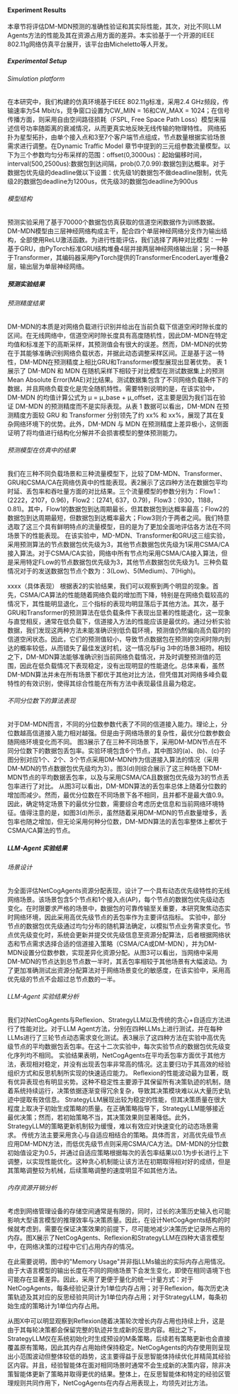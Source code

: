 #### Experiment Results
本章节将评估DM-MDN预测的准确性验证和其实际性能，其次，对比不同LLM Agents方法的性能及其在资源占用方面的差异。本实验基于一个开源的IEEE 802.11g网络仿真平台展开，该平台由Micheletto等人开发。

##### Experimental Setup
###### Simulation platform
在本研究中，我们构建的仿真环境基于IEEE 802.11g标准，采用2.4 GHz频段，传输速率为54 Mbit/s，竞争窗口设置为CW_MIN = 16和CW_MAX = 1024；在信号传播方面，则采用自由空间路径损耗（FSPL, Free Space Path Loss）模型来描述信号功率随距离的衰减情况，从而更真实地反映无线传输的物理特性。
网络拓扑为星型拓扑，由单个接入点和3至7个客户端节点组成，节点数量根据实验场景需求进行调整。在Dynamic Traffic Model 章节中提到的三元组参数流量模型。以下为三个参数均匀分布采样的范围：offset(0,3000us)：起始偏移时间，interval(500,2500us):数据包到达间隔，prob(0.7,0.99):数据包到达概率。对于数据包优先级的deadline做以下设置：优先级1的数据包不做deadline限制，优先级2的数据包deadline为1200us，优先级3的数据包deadline为900us
###### 模型结构
预测实验采用了基于70000个数据包仿真获取的信道空闲数据作为训练数据。DM-MDN模型由三层神经网络构成主干，配合四个单层神经网络分支作为输出结构，全部使用ReLU激活函数。为进行性能评估，我们选择了两种对比模型：一种基于GRU，由PyTorch标准GRU结构堆叠4层并接两层神经网络输出层；另一种基于Transformer，其编码器采用PyTorch提供的TransformerEncoderLayer堆叠2层，输出层为单层神经网络。


##### 预测实验结果
###### 预测精度结果
DM-MDN的本质是对网络负载进行识别并给出在当前负载下信道空闲时隙长度的区间。在无线网络中，信道空闲时隙长度具有高度随机性，因此DM-MDN在特定均值和标准差下的高斯采样，其预测值会有很大的误差。然而，DM-MDN的优势在于其能够准确识别网络负载状态，并据此动态调整采样区间。正是基于这一特性，DM-MDN在预测精度上相比GRU和Transformer模型展现出显著优势。
表 1 展示了 DM-MDN 和 MDN 在随机采样下相较于对比模型在测试数据集上的预测Mean Absolute Error(MAE)对比结果。测试数据集包含了不同网络负载条件下的数据，并且网络负载变化是完全随机特性。需要特别说明的是，在该实验中，DM-MDN 的均值计算公式为 μ = μ_base + μ_offset，这主要是因为我们旨在验证 DM-MDN 的预测精度而不是实际表现。从表 1 数据可以看出，DM-MDN 在预测精度方面较 GRU 和 Transformer 分别领先了约 xx% 和 xx%，展现了其在复杂网络环境下的优势。此外，DM-MDN 与 MDN 在预测精度上差异极小，这侧面证明了将均值进行结构化分解并不会损害模型的整体预测能力。

###### 预测模型在仿真中的结果
我们在三种不同负载场景和三种流量模型下，比较了DM-MDN、Transformer、GRU和CSMA/CA在网络仿真中的性能表现。表2展示了这四种方法在数据包平均时延、丢包率和吞吐量方面的对比结果。三个流量模型的参数分别为：Flow1：(2222，2107，0.96)，Flow2：(2741, 637，0.79)，Flow3：(930，1188，0.81)。其中，Flow1的数据包到达周期最长，但其数据包到达概率最高；Flow2的数据包到达周期最短，但数据包到达概率最大；Flow3则介于两者之间。我们特意选取了这三个具有鲜明特点的流量模型，目的是为了更加全面地评估各方法在不同场景下的性能表现。
在该实验中，MD-MDN、Transformer和GRU这三组实验，采用预测算法的节点数据包优先级为3，其他节点数据包优先级为1采用CSMA/CA接入算法。对于CSMA/CA实验，网络中所有节点均采用CSMA/CA接入算法，但是采用特定FLow的节点数据包优先级为3，其他节点数据包优先级为1。三种负载情况对于的发送数据包节点个数为：3(Low)、5(Medium)、7(High)。

xxxx（具体表现）
根据表2的实验结果，我们可以观察到两个明显的现象。首先，CSMA/CA算法的性能随着网络负载的增加而下降，特别是在网络负载较高的情况下，其性能明显退化，三个指标的表现均明显落后于其他方法。其次，基于GRU和Transformer的预测算法在低负载条件下表现出显著的性能退化，这一现象与直觉相反，通常在低负载下，信道接入方法的性能应该是最优的。通过分析实验数据，我们发现这两种方法未能准确识别低负载环境，预测值仍然偏向高负载时的信道空闲状态。因此，它们的预测值较小，导致节点数据包在预测的空闲时隙内到达的概率较低，从而错失了最佳发送时机，这一情况与Fig 3中的场景3相符。相较之下，DM-MDN算法能够准确识别当前网络负载情况，并及时调整预测值的范围，因此在低负载情况下表现稳定，没有出现明显的性能退化。总体来看，虽然DM-MDN算法并未在所有场景下都优于其他对比方法，但凭借其对网络多峰负载特性的有效识别，使得其综合性能在所有方法中表现最佳且最为稳定。


###### 不同分位数下的算法表现
对于DM-MDN而言，不同的分位数参数代表了不同的信道接入能力。理论上，分位数越高信道接入能力相对越强。但是由于网络场景的复杂性，最优分位数参数会随网络环境变化而不同。
图3展示了在三种不同场景下，采用DM-MDN节点在不同分位数下的数据包丢包率。实验环境包含6个节点，其中图3的(a)、(b)、(c)子图分别对应1个、2个、3个节点采用DM-MDN作为信道接入算法的情况（采用DM-MDN的节点数据包优先级均为3）。图3(d)则综合展示了这三种场景下DM-MDN节点的平均数据丢包率，以及与采用CSMA/CA且数据包优先级为3的节点丢包率进行了对比。
从图3可以看出，DM-MDN算法的丢包率总体上随着分位数的增加而减少。然而，最优分位数在不同场景下各不相同，且并都不是最大值0.9。因此，确定特定场景下的最优分位数，需要综合考虑历史信息和当前网络环境特征。值得注意的是，如图3(d)所示，虽然随着采用DM-MDN的节点数量增多，丢包率也随之增加，但无论采用何种分位数，DM-MDN算法的丢包率整体上都优于CSMA/CA算法的节点。


##### LLM-Agent 实验结果
###### 场景设计
为全面评估NetCogAgents资源分配表现，设计了一个具有动态优先级特性的无线网络场景。该场景包含5个节点和1个接入点(AP)，每个节点的数据包优先级动态变化。在时限要求严格的场景中，数据包的可靠传输至关重要，本研究聚焦动态实时网络环境，因此采用高优先级节点的丢包率作为主要评估指标。
实验中，部分节点的数据包优先级通过均匀分布的随机算法确定，以模拟节点业务需求变化。节点优先级变化时，系统会更新并提交优先级信息至资源分配算法，后者根据网络状态和节点需求选择合适的信道接入策略（CSMA/CA或DM-MDN），并为DM-MDN设置分位数参数，实现差异化资源分配。从图3可以看出，当网络中采用DM-MDN的节点达到总节点数一半时，其丢包率相较于其他场景有大幅波动。为了更加准确测试出资源分配算法对于网络场景变化的敏感度，在该实验中，采用高优先级的节点不会超过总节点数的一半。

###### LLM-Agent 实验结果分析
我们对NetCogAgents与Reflexion、StrategyLLM以及传统的贪心+自适应方法进行了性能对比。对于LLM Agent方法，分别在四种LLMs上进行测试，并在每种LLMs进行了三轮节点动态需求变化测试。表3展示了这四种方法在实验中高优先级节点的平均数据包丢包率。在这十二次实验中，每次实验节点的数据包优先级变化序列均不相同。
实验结果表明，NetCogAgents在平均丢包率方面优于其他方法，表现相对稳定，并没有出现丢包率非常高的情况。这主要归功于其高效的经验组织方式和反思机制所实现的快速适应能力。
Reflexion的性能波动最为显著，既有优异表现也有明显劣势。这种不稳定性主要源于其保留所有决策轨迹的机制，随着系统持续运行，决策依据逐渐变得冗余复杂，导致其决策模块难以从大量历史轨迹中提取有效信息。
StrategyLLM展现出较为稳定的性能，但其决策质量在很大程度上取决于初始生成策略的质量。在正确策略指导下，StrategyLLM能够接近最优决策；然而，若初始策略不当，其决策效果则显著降低。此外，StrategyLLM的策略更新机制较为缓慢，难以有效应对快速变化的动态场景需求。
传统方法主要采用贪心与自适应相结合的策略。具体而言，对高优先级节点应用DM-MDN方法，而低优先级节点则采用CSMA/CA方法。DM-MDN的分位数初始值设定为0.5，并通过自适应策略根据每次的丢包率结果以0.1为步长进行上下调整，以实现性能优化。这种贪心机制能让该方法在初期取得相对好的成绩，但是其策略调整较为机械，后续策略调整的速度明显不如其他方法。

###### 内存资源开销分析
考虑到网络管理设备的存储空间通常是有限的，同时，过长的决策历史输入也可能影响大型语言模型的推理效率与决策质量。因此，在设计NetCogAgents结构的时候就考虑到，需要在保证决策效果的前提下，尽可能地减少决策历史记录所占用的内存。图X展示了NetCogAgents、Reflexion和StrategyLLM在四种大语言模型中，在网络决策的过程中它们占用内存的情况。

在此需要说明，图中的"Memory Usage"并非指LLMs输出的实际内存占用情况。由于大语言模型的输出长度在不同的网络场景下会发生变化，即使在相同语境下也可能存在显著差异。因此，采用了更便于量化的统一计量方式：对于NetCogAgents，每条经验记录计为1单位内存占用；对于Reflexion，每次历史决策轨迹及其对应的反思经验共同计为1单位内存占用；对于StrategyLLM，每条初始生成的策略计为1单位内存占用。

从图X中可以明显观察到Reflexion随着决策轮次增长内存占用也持续上升，这是由于其每轮决策都会保留完整的轨迹并生成新的反思内容。相比之下，StrategyLLM仅在系统初始化时生成预设的M条策略，后续若有策略更新也会直接覆盖原有策略，因此其内存占用始终保持稳定。NetCogAgents的内存使用则呈现出小范围波动但整体较低的趋势，这主要得益于反思智能体持续优化并精简其经验区内容。并且，经验智能体在面对相同场景时通常不会生成新的决策内容，除非决策智能体更新了策略并取得更优的结果。整体上，在反思智能体和特定的经验区管理规则共同作用下，NetCogAgents在内存占用表现上，均领先对比方法。
